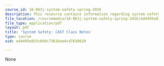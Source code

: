 ```yaml
---
course_id: 16-863j-system-safety-spring-2016
description: This resource contains information regarding system safety.
file_location: /coursemedia/16-863j-system-safety-spring-2016/ed4495e833c6ddc73616ae4cd7638620_MIT16_863JS16_LecNotes3-1.pdf
file_type: application/pdf
layout: pdf
title: 'System Safety: CAST Class Notes'
type: course
uid: ed4495e833c6ddc73616ae4cd7638620

---
```

None
